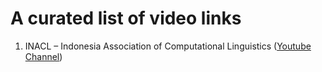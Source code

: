 # A curated list of video links

1. INACL – Indonesia Association of Computational Linguistics ([Youtube Channel](https://www.youtube.com/channel/UC4O5LY9sYN25M1oBTsqGSIw/featured))
 
